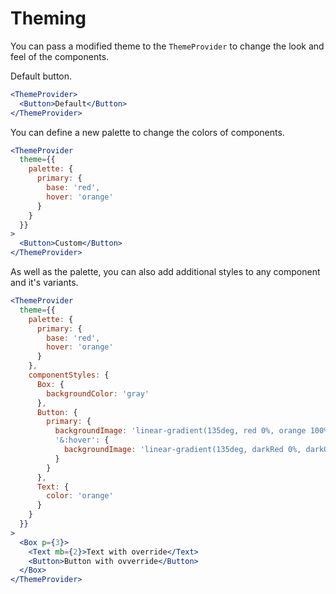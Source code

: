 # Theming

You can pass a modified theme to the `ThemeProvider` to change the look and feel of the components.

Default button.

```.jsx
<ThemeProvider>
  <Button>Default</Button>
</ThemeProvider>
```

You can define a new palette to change the colors of components.

```.jsx
<ThemeProvider
  theme={{
    palette: {
      primary: {
        base: 'red',
        hover: 'orange'
      }
    }
  }}
>
  <Button>Custom</Button>
</ThemeProvider>
```

As well as the palette, you can also add additional styles to any component and it's variants.

```.jsx
<ThemeProvider
  theme={{
    palette: {
      primary: {
        base: 'red',
        hover: 'orange'
      }
    },
    componentStyles: {
      Box: {
        backgroundColor: 'gray'
      },
      Button: {
        primary: {
          backgroundImage: 'linear-gradient(135deg, red 0%, orange 100%)',
          '&:hover': {
            backgroundImage: 'linear-gradient(135deg, darkRed 0%, darkOrange 100%)',
          }
        }
      },
      Text: {
        color: 'orange'
      }
    }
  }}
>
  <Box p={3}>
    <Text mb={2}>Text with override</Text>
    <Button>Button with ovverride</Button>
  </Box>
</ThemeProvider>
```
